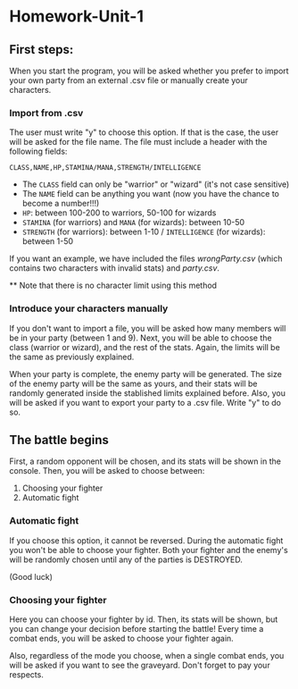 # Homework-Unit-1

## First steps:

When you start the program, you will be asked whether you prefer to import your own party from an external .csv file or manually create your characters. 

### Import from .csv
The user must write "y" to choose this option. If that is the case, the user will be asked for the file name. The file must include a header with the following fields:

`CLASS,NAME,HP,STAMINA/MANA,STRENGTH/INTELLIGENCE`

- The `CLASS` field can only be "warrior" or "wizard" (it's not case sensitive)
- The `NAME` field can be anything you want (now you have the chance to become a number!!!)
- `HP`: between 100-200 to warriors, 50-100 for wizards
- `STAMINA` (for warriors) and `MANA` (for wizards): between 10-50
- `STRENGTH` (for warriors): between 1-10 / `INTELLIGENCE` (for wizards): between 1-50

If you want an example, we have included the files *wrongParty.csv* (which contains two characters with invalid stats) and *party.csv*.

** Note that there is no character limit using this method

### Introduce your characters manually
If you don't want to import a file, you will be asked how many members will be in your party (between 1 and 9). Next, you will be able to choose the class (warrior or wizard), and the rest of the stats. Again, the limits will be the same as previously explained.

When your party is complete, the enemy party will be generated. The size of the enemy party will be the same as yours, and their stats will be randomly generated inside the stablished limits explained before. Also, you will be asked if you want to export your party to a .csv file. Write "y" to do so.

## The battle begins
First, a random opponent will be chosen, and its stats will be shown in the console. Then, you will be asked to choose between:

1. Choosing your fighter
2. Automatic fight

### Automatic fight
If you choose this option, it cannot be reversed. During the automatic fight you won't be able to choose your fighter. Both your fighter and the enemy's will be randomly chosen until any of the parties is DESTROYED.

(Good luck)

### Choosing your fighter
Here you can choose your fighter by id. Then, its stats will be shown, but you can change your decision before starting the battle! Every time a combat ends, you will be asked to choose your fighter again.

Also, regardless of the mode you choose, when a single combat ends, you will be asked if you want to see the graveyard. Don't forget to pay your respects.

